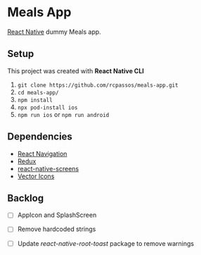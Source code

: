 # Meals App
[React Native](https://reactnative.dev/) dummy Meals app.

## Setup

This project was created with **React Native CLI**

1. ```git clone https://github.com/rcpassos/meals-app.git```
2. ```cd meals-app/```
3. ```npm install```
4. ```npx pod-install ios```
5. ```npm run ios``` or ```npm run android```



## Dependencies

- [React Navigation](https://reactnavigation.org/)
- [Redux](https://redux.js.org/)
- [react-native-screens](https://github.com/software-mansion/react-native-screens)
- [Vector Icons](https://github.com/oblador/react-native-vector-icons)



## Backlog

- [ ] AppIcon and SplashScreen

- [ ] Remove hardcoded strings

- [ ] Update *react-native-root-toast* package to remove warnings